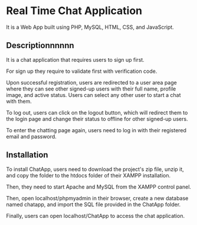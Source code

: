 
# Real Time Chat Application

It is a Web App built using PHP, MySQL, HTML, CSS, and JavaScript.


## Descriptionnnnnn

It is a chat application that requires users to sign up first.

For sign up they require to validate first with verification code.

Upon successful registration, users are redirected to a user area page where they can see other signed-up users with their full name, profile image, and active status. Users can select any other user to start a chat with them.

To log out, users can click on the logout button, which will redirect them to the login page and change their status to offline for other signed-up users.

To enter the chatting page again, users need to log in with their registered email and password.


## Installation

To install ChatApp, users need to download the project's zip file, unzip it, and copy the folder to the htdocs folder of their XAMPP installation.

Then, they need to start Apache and MySQL from the XAMPP control panel.

Then, open localhost/phpmyadmin in their browser, create a new database named chatapp, and import the SQL file provided in the ChatApp folder.

Finally, users can open localhost/ChatApp to access the chat application.
